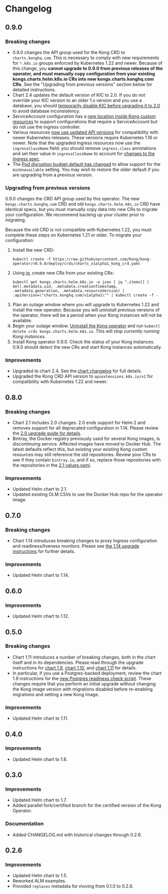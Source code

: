 # Changelog

## 0.9.0

### Breaking changes

* 0.9.0 changes the API group used for the Kong CRD to `charts.konghq.com`.
  This is necessary to comply with new requirements for `*.k8s.io` groups
  enforced by Kubernetes 1.22 and newer. Because of this change, you **cannot
  upgrade to 0.9.0 from previous releases of the operator, and must manually
  copy configuration from your existing kongs.charts.helm.k8s.io CRs into new
  kongs.charts.konghq.com CRs.** See the "Upgrading from previous versions"
  section below for detailed instructions.
* Chart 2.4 updates the default version of KIC to 2.0. If you do not override
  your KIC version to an older 1.x version and you use a database, you should
  [temporarily disable KIC before upgrading it to 2.0](https://github.com/Kong/charts/blob/kong-2.4.0/charts/kong/UPGRADE.md#disable-ingress-controller-prior-to-2x-upgrade-when-using-postgresql)
  to avoid database inconsistency.
* ServiceAccount configuration has a [new location inside Kong custom
  resources](https://github.com/Kong/charts/blob/kong-2.4.0/charts/kong/UPGRADE.md#changed-serviceaccount-configuration-location)
  to support configurations that require a ServiceAccount but do not use the
  ingress controller.
* Various resources [now use updated API versions](https://github.com/Kong/charts/blob/kong-2.4.0/charts/kong/UPGRADE.md#changed-serviceaccount-configuration-location)
  for compatibility with newer Kubernetes releases. These versions require
  Kubernetes 1.16 or newer. Note that the upgraded Ingress resources now use
  the `ingressClassName` field: you should remove `ingress.class` annotations
  and set their value in `ingressClassName` to account for [changes to the
  Ingress spec](https://docs.konghq.com/kubernetes-ingress-controller/2.0.x/concepts/ingress-versions/).
* The [Pod disruption budget default has changed](https://github.com/Kong/charts/blob/kong-2.4.0/charts/kong/UPGRADE.md#changes-to-pod-disruption-budget-defaults)
  to allow support for the `minUnavailable` setting. You may wish to restore
  the older default if you are upgrading from a previous version.

### Upgrading from previous versions

0.9.0 changes the CRD API group used by this operator. The new
`kongs.charts.konghq.com` CRD and old `kongs.charts.helm.k8s.io` CRD have
identical specs, but you must manually copy data into new CRs to migrate your
configuration. We recommend backing up your cluster prior to migrating.

Because the old CRD is not compatible with Kubernetes 1.22, you must complete
these steps on Kubernetes 1.21 or older. To migrate your configuration:

1. Install the new CRD:
   ```
   kubectl create -f https://raw.githubusercontent.com/Kong/kong-operator/v0.9.0/deploy/crds/charts_v1alpha1_kong_crd.yaml
   ```
2. Using [jq](https://stedolan.github.io/jq/), create new CRs from your
   existing CRs:
   ```
   kubectl get kongs.charts.helm.k8s.io -o json | jq ".items[] | del(.metadata.uid, .metadata.creationTimestamp, .metadata.generation, .metadata.resourceVersion) | .apiVersion=\"charts.konghq.com/v1alpha1\"" | kubectl create -f -
   ```
3. Plan an outage window where you will upgrade to Kubernetes 1.22 and install
   the new operator. Because you will uninstall previous versions of the
   operator, there will be a period when your Kong instances will not be
   available.
4. Begin your outage window. [Uninstall the Kong operator](https://olm.operatorframework.io/docs/tasks/uninstall-operator/)
   and run `kubectl delete crds kongs.charts.helm.k8s.io`. This will _stop
   currently running Kong instances_.
5. Install Kong operator 0.9.0. Check the status of your Kong instances. 0.9.0
   should detect the new CRs and start Kong instances automatically.

### Improvements

* Upgraded to chart 2.4. See the [chart changelog](https://github.com/Kong/charts/blob/kong-2.4.0/charts/kong/CHANGELOG.md)
  for full details.
* Upgraded the Kong CRD API version to `apiextensions.k8s.io/v1` for
  compatibility with Kubernetes 1.22 and newer.

## 0.8.0

### Breaking changes

* Chart 2.1 includes 2.0 changes. 2.0 ends support for Helm 2 and removes
  support for all deprecated configuration in 1.14. Please review the [2.0
  upgrade guide for details](https://github.com/Kong/charts/blob/kong-2.1.0/charts/kong/UPGRADE.md#200).
* Bintray, the Docker registry previously used for several Kong images, is
  discontinuing service. Affected images have moved to Docker Hub. The latest
  defaults reflect this, but existing your existing Kong custom resources may
  still reference the old repositories. Review your CRs to see if they contain
  `bintray.io`, and if so, replace those repositories with the repositories in
  the [2.1 values.yaml](https://github.com/Kong/charts/blob/kong-2.1.0/charts/kong/values.yaml).

### Improvements

* Updated Helm chart to 2.1.
* Updated existing OLM CSVs to use the Docker Hub repo for the operator image.

## 0.7.0

### Breaking changes

* Chart 1.14 introduces breaking changes to proxy Ingress configuration and
  readiness/liveness monitors. Please see [the 1.14 upgrade
  instructions](https://github.com/Kong/charts/blob/kong-1.14.0/charts/kong/UPGRADE.md#1140)
  for further details.

### Improvements

* Updated Helm chart to 1.14.

## 0.6.0

### Improvements

* Updated Helm chart to 1.12.

## 0.5.0

### Breaking changes

* Chart 1.11 introduces a number of breaking changes, both in the chart itself
  and in its dependencies. Please read through the upgrade instructions for
  [chart 1.9](https://github.com/Kong/charts/blob/main/charts/kong/UPGRADE.md#190),
  [chart 1.10](https://github.com/Kong/charts/blob/main/charts/kong/UPGRADE.md#1100),
  and [chart 1.11](https://github.com/Kong/charts/blob/main/charts/kong/UPGRADE.md#1111)
  for details.
* In particular, if you use a Postgres-backed deployment, review the chart 1.9
  instructions for the [new Postgres readiness check script](https://github.com/Kong/charts/blob/main/charts/kong/UPGRADE.md#changes-to-wait-for-postgres-image).
  These changes require that you perform an initial upgrade without changing
  the Kong image version with migrations disabled before re-enabling migrations
  and setting a new Kong image.

### Improvements

* Updated Helm chart to 1.11.

## 0.4.0

### Improvements

* Updated Helm chart to 1.8.

## 0.3.0

### Improvements

* Updated Helm chart to 1.7.
* Added parallel fork/certified branch for the certified version of the
  Kong Operator.

### Documentation

* Added CHANGELOG.md with historical changes through 0.2.6.

## 0.2.6

### Improvements

* Updated Helm chart to 1.5.
* Reworked ALM examples.
* Provided `replaces` metadata for moving from 0.1.0 to 0.2.6.
